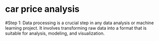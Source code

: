 # car price analysis
#Step 1: 
Data processing is a crucial step in any data analysis or machine learning project. It involves transforming raw data into a format that is suitable for analysis, modeling, and visualization.
